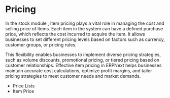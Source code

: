 # Pricing

In the stock module , item pricing plays a vital role in managing the cost and selling price of items. Each item in the system can have a defined purchase price, which reflects the cost incurred to acquire the item. 
It allows businesses to set different pricing levels based on factors such as currency, customer groups, or pricing rules.

This flexibility enables businesses to implement diverse pricing strategies, such as volume discounts, promotional pricing, or tiered pricing based on customer relationships. Effective item pricing in ERPNext helps businesses maintain accurate cost calculations, optimize profit margins, and tailor pricing strategies to meet customer needs and market demands.

* Price Lists
* Item Price